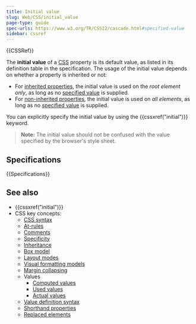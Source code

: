 ```yaml
---
title: Initial value
slug: Web/CSS/initial_value
page-type: guide
spec-urls: https://www.w3.org/TR/CSS22/cascade.html#specified-value
sidebar: cssref
---
```


{{CSSRef}}

The **initial value** of a [CSS](/en-US/docs/Web/CSS) property is its default value, as listed in its definition table in the specification. The usage of the initial value depends on whether a property is inherited or not:

- For [inherited properties](/en-US/docs/Web/CSS/Inheritance#inherited_properties), the initial value is used on the _root element only_, as long as no [specified value](/en-US/docs/Web/CSS/specified_value) is supplied.
- For [non-inherited properties](/en-US/docs/Web/CSS/Inheritance#non-inherited_properties), the initial value is used on _all elements_, as long as no [specified value](/en-US/docs/Web/CSS/specified_value) is supplied.

You can explicitly specify the initial value by using the {{cssxref("initial")}} keyword.

> **Note:** The initial value should not be confused with the value specified by the browser's style sheet.

## Specifications

{{Specifications}}

## See also

- {{cssxref("initial")}}
- CSS key concepts:
  - [CSS syntax](/en-US/docs/Web/CSS/Syntax)
  - [At-rules](/en-US/docs/Web/CSS/At-rule)
  - [Comments](/en-US/docs/Web/CSS/Comments)
  - [Specificity](/en-US/docs/Web/CSS/Specificity)
  - [Inheritance](/en-US/docs/Web/CSS/Inheritance)
  - [Box model](/en-US/docs/Web/CSS/CSS_box_model/Introduction_to_the_CSS_box_model)
  - [Layout modes](/en-US/docs/Web/CSS/Layout_mode)
  - [Visual formatting models](/en-US/docs/Web/CSS/Visual_formatting_model)
  - [Margin collapsing](/en-US/docs/Web/CSS/CSS_box_model/Mastering_margin_collapsing)
  - Values
    - [Computed values](/en-US/docs/Web/CSS/computed_value)
    - [Used values](/en-US/docs/Web/CSS/used_value)
    - [Actual values](/en-US/docs/Web/CSS/actual_value)
  - [Value definition syntax](/en-US/docs/Web/CSS/Value_definition_syntax)
  - [Shorthand properties](/en-US/docs/Web/CSS/Shorthand_properties)
  - [Replaced elements](/en-US/docs/Web/CSS/Replaced_element)
